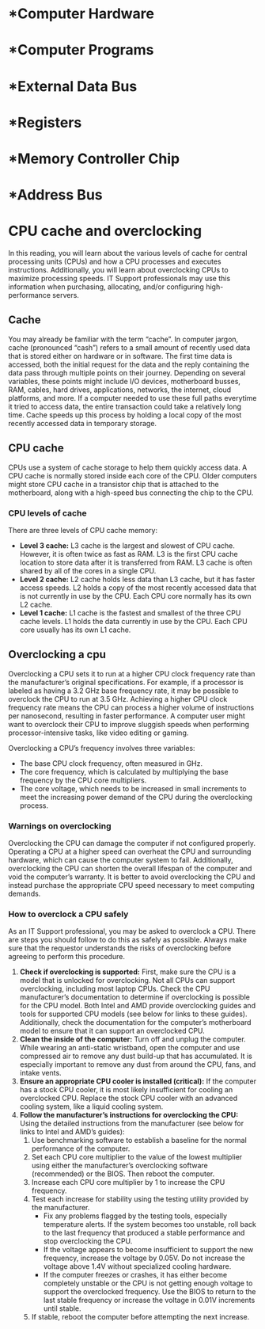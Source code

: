 # *Computer Hardware

# *Computer Programs

# *External Data Bus

# *Registers

# *Memory Controller Chip

# *Address Bus

# CPU cache and overclocking

In this reading, you will learn about the various levels of cache for central processing units (CPUs) and how a CPU processes and executes instructions. Additionally, you will learn about overclocking CPUs to maximize processing speeds. IT Support professionals may use this information when purchasing, allocating, and/or configuring high-performance servers.

## Cache

You may already be familiar with the term “cache”. In computer jargon, cache (pronounced “cash”) refers to a small amount of recently used data that is stored either on hardware or in software. The first time data is accessed, both the initial request for the data and the reply containing the data pass through multiple points on their journey. Depending on several variables, these points might include I/O devices, motherboard busses, RAM, cables, hard drives, applications, networks, the internet, cloud platforms, and more. If a computer needed to use these full paths everytime it tried to access data, the entire transaction could take a relatively long time. Cache speeds up this process by holding a local copy of the most recently accessed data in temporary storage.

## CPU cache

CPUs use a system of cache storage to help them quickly access data. A CPU cache is normally stored inside each core of the CPU. Older computers might store CPU cache in a transistor chip that is attached to the motherboard, along with a high-speed bus connecting the chip to the CPU.

### CPU levels of cache

There are three levels of CPU cache memory:

- **Level 3 cache:** L3 cache is the largest and slowest of CPU cache. However, it is often twice as fast as RAM. L3 is the first CPU cache location to store data after it is transferred from RAM. L3 cache is often shared by all of the cores in a single CPU.
- **Level 2 cache:** L2 cache holds less data than L3 cache, but it has faster access speeds. L2 holds a copy of the most recently accessed data that is not currently in use by the CPU. Each CPU core normally has its own L2 cache.
- **Level 1 cache:** L1 cache is the fastest and smallest of the three CPU cache levels. L1 holds the data currently in use by the CPU. Each CPU core usually has its own L1 cache.

## Overclocking a cpu

Overclocking a CPU sets it to run at a higher CPU clock frequency rate than the manufacturer’s original specifications. For example, if a processor is labeled as having a 3.2 GHz base frequency rate, it may be possible to overclock the CPU to run at 3.5 GHz. Achieving a higher CPU clock frequency rate means the CPU can process a higher volume of instructions per nanosecond, resulting in faster performance. A computer user might want to overclock their CPU to improve sluggish speeds when performing processor-intensive tasks, like video editing or gaming.

Overclocking a CPU’s frequency involves three variables:

- The base CPU clock frequency, often measured in GHz.
- The core frequency, which is calculated by multiplying the base frequency by the CPU core multipliers.
- The core voltage, which needs to be increased in small increments to meet the increasing power demand of the CPU during the overclocking process.

### **Warnings on overclocking**

Overclocking the CPU can damage the computer if not configured properly. Operating a CPU at a higher speed can overheat the CPU and surrounding hardware, which can cause the computer system to fail. Additionally, overclocking the CPU can shorten the overall lifespan of the computer and void the computer’s warranty. It is better to avoid overclocking the CPU and instead purchase the appropriate CPU speed necessary to meet computing demands.

### How to overclock a CPU safely

As an IT Support professional, you may be asked to overclock a CPU. There are steps you should follow to do this as safely as possible. Always make sure that the requestor understands the risks of overclocking before agreeing to perform this procedure.

1. **Check if overclocking is supported:** First, make sure the CPU is a model that is unlocked for overclocking. Not all CPUs can support overclocking, including most laptop CPUs. Check the CPU manufacturer’s documentation to determine if overclocking is possible for the CPU model. Both Intel and AMD provide overclocking guides and tools for supported CPU models (see below for links to these guides). Additionally, check the documentation for the computer’s motherboard model to ensure that it can support an overclocked CPU.
2. **Clean the inside of the computer:** Turn off and unplug the computer. While wearing an anti-static wristband, open the computer and use compressed air to remove any dust build-up that has accumulated. It is especially important to remove any dust from around the CPU, fans, and intake vents.
3. **Ensure an appropriate CPU cooler is installed (critical):** If the computer has a stock CPU cooler, it is most likely insufficient for cooling an overclocked CPU. Replace the stock CPU cooler with an advanced cooling system, like a liquid cooling system.
4. **Follow the manufacturer’s instructions for overclocking the CPU:** Using the detailed instructions from the manufacturer (see below for links to Intel and AMD’s guides):
    1. Use benchmarking software to establish a baseline for the normal performance of the computer.
    2. Set each CPU core multiplier to the value of the lowest multiplier using either the manufacturer’s overclocking software (recommended) or the BIOS. Then reboot the computer.
    3. Increase each CPU core multiplier by 1 to increase the CPU frequency.
    4. Test each increase for stability using the testing utility provided by the manufacturer.
        - Fix any problems flagged by the testing tools, especially temperature alerts. If the system becomes too unstable, roll back to the last frequency that produced a stable performance and stop overclocking the CPU.
        - If the voltage appears to become insufficient to support the new frequency, increase the voltage by 0.05V. Do not increase the voltage above 1.4V without specialized cooling hardware.
        - If the computer freezes or crashes, it has either become completely unstable or the CPU is not getting enough voltage to support the overclocked frequency. Use the BIOS to return to the last stable frequency or increase the voltage in 0.01V increments until stable.
    5. If stable, reboot the computer before attempting the next increase.